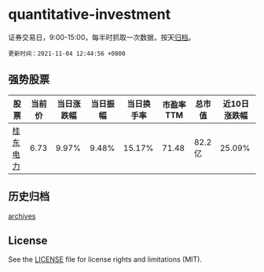 # quantitative-investment

证券交易日，9:00-15:00，每半时抓取一次数据，按天[归档](archives)。

`更新时间：2021-11-04 12:44:56 +0800`

## 强势股票

|股票|当前价|当日涨跌幅|当日振幅|当日换手率|市盈率TTM|总市值|近10日涨跌幅|
|----|----|----|----|----|----|----|----|
|[桂东电力](https://xueqiu.com/S/SH600310)|6.73|9.97%|9.48%|15.17%|71.48|82.2亿|25.09%|

## 历史归档

[archives](archives)

## License

See the [LICENSE](LICENSE) file for license rights and limitations (MIT).